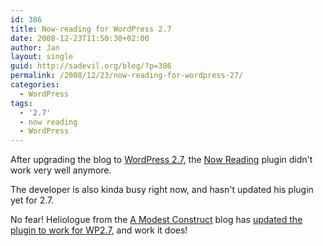 ```yaml
---
id: 386
title: Now-reading for WordPress 2.7
date: 2008-12-23T11:50:30+02:00
author: Jan
layout: single
guid: http://sadevil.org/blog/?p=386
permalink: /2008/12/23/now-reading-for-wordpress-27/
categories:
  - WordPress
tags:
  - '2.7'
  - now reading
  - WordPress
---
```

After upgrading the blog to [WordPress 2.7](http://wordpress.org/), the [Now Reading](http://robm.me.uk/projects/plugins/wordpress/now-reading) plugin didn't work very well anymore.

The developer is also kinda busy right now, and hasn't updated his plugin yet for 2.7.

No fear! Heliologue from the [A Modest Construct](http://heliologue.com/) blog has [updated the plugin to work for WP2.7](http://heliologue.com/2008/12/15/now-reading-for-wordpress-27/), and work it does!
